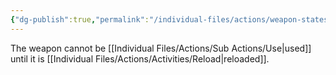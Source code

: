 ```yaml
---
{"dg-publish":true,"permalink":"/individual-files/actions/weapon-states/exhausted/"}
---
```


The weapon cannot be [[Individual Files/Actions/Sub Actions/Use\|used]] until it is [[Individual Files/Actions/Activities/Reload\|reloaded]].